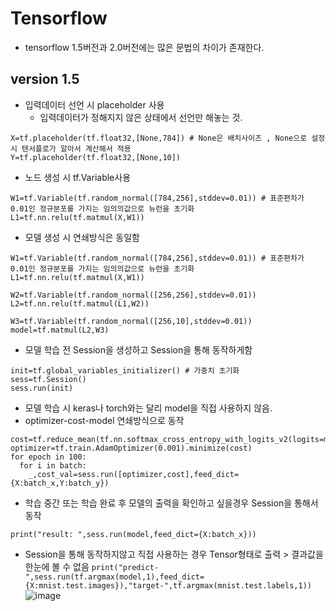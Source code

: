 # Tensorflow
- tensorflow 1.5버전과 2.0버전에는 많은 문법의 차이가 존재한다.
## version 1.5
- 입력데이터 선언 시 placeholder 사용 
  - 입력데이터가 정해지지 않은 상태에서 선언만 해놓는 것.
```
X=tf.placeholder(tf.float32,[None,784]) # None은 배치사이즈 , None으로 설정시 텐서플로가 알아서 계산해서 적용
Y=tf.placeholder(tf.float32,[None,10])
```
- 노드 생성 시 tf.Variable사용 
```
W1=tf.Variable(tf.random_normal([784,256],stddev=0.01)) # 표준편차가 0.01인 정규분포를 가지는 임의의값으로 뉴런을 초기화
L1=tf.nn.relu(tf.matmul(X,W1))
```
- 모델 생성 시 연쇄방식은 동일함
```
W1=tf.Variable(tf.random_normal([784,256],stddev=0.01)) # 표준편차가 0.01인 정규분포를 가지는 임의의값으로 뉴런을 초기화
L1=tf.nn.relu(tf.matmul(X,W1))

W2=tf.Variable(tf.random_normal([256,256],stddev=0.01))
L2=tf.nn.relu(tf.matmul(L1,W2))

W3=tf.Variable(tf.random_normal([256,10],stddev=0.01))
model=tf.matmul(L2,W3)
```
- 모델 학습 전 Session을 생성하고 Session을 통해 동작하게함
```
init=tf.global_variables_initializer() # 가중치 초기화
sess=tf.Session()
sess.run(init)
```
- 모델 학습 시 keras나 torch와는 달리 model을 직접 사용하지 않음.
- optimizer-cost-model 연쇄방식으로 동작
```
cost=tf.reduce_mean(tf.nn.softmax_cross_entropy_with_logits_v2(logits=model,labels=Y))
optimizer=tf.train.AdamOptimizer(0.001).minimize(cost)
for epoch in 100:
  for i in batch:
    _,cost_val=sess.run([optimizer,cost],feed_dict={X:batch_x,Y:batch_y})
```
- 학습 중간 또는 학습 완료 후 모델의 출력을 확인하고 싶을경우 Session을 통해서 동작
```
print("result: ",sess.run(model,feed_dict={X:batch_x}))
```
- Session을 통해 동작하지않고 직접 사용하는 경우 Tensor형태로 출력 > 결과값을 한눈에 볼 수 없음 ```print("predict-",sess.run(tf.argmax(model,1),feed_dict={X:mnist.test.images}),"target-",tf.argmax(mnist.test.labels,1))``` \
![image](https://user-images.githubusercontent.com/70633080/126263666-0ea96684-b4e4-4a01-9531-af1fea5cc934.png)
